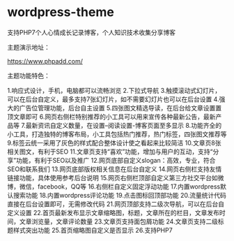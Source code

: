# wordpress-theme
支持PHP7个人心情成长记录博客，个人知识技术收集分享博客

主题演示地址：

https://www.phpadd.com/

主题功能特色：

1.响应式设计，手机，电脑都可以流畅浏览
2.下拉式导航
3.触摸滚动式幻灯片，可以在后台自定义，最多支持7张幻灯片，如不需要幻灯片也可以在后台设置
4.强大的广告位管理功能，后台自主设置
5.四张图文精选导读，在后台给文章设置置顶文章即可
6.网页右侧栏特别推荐的小工具可以用来宣传各种最新公告，最新产品等
7.最新资讯自定义数量，在设置–阅读设置-博客页面至多显示
8.功能齐全的小工具，打造独特的博客布局，小工具包括热门推荐，热门标签，四张图文推荐等
9.标签云统一采用了灰色的样式配合整体设计使之看起来比较简洁
10.文章页8张相关图文，有利于SEO
11.文章页支持“喜欢”功能，增加与用户的互动，支持“分享”功能，有利于SEO以及推广
12.网页底部自定义slogan：高效，专业，符合SEO和联系我们
13.网页底部版权相关信息在后台自定义
14.网页右侧栏支持友情链接功能，具体使用参考后台说明
15.网页右侧栏顶部自定义第三方社交平台如微博，微信，facebook，QQ等
16.右侧栏自定义固定浮动功能
17.内置wordpress默认搜索功能
18.内置wordpress评论功能
19.点击图标回顶部功能
20.流量统计代码直接在后台设置即可，无需修改代码
21.网页顶部支持二级次导航，可以在后台自定义设置
22.首页最新发布显示文章缩略图，标题，文章所在的栏目，文章发布时间，文章浏览量，文章评论数量
23.文章页支持面包屑功能
24.文章页支持二级标题样式突出功能
25.首页缩略图自定义是否显示
26.支持PHP7

